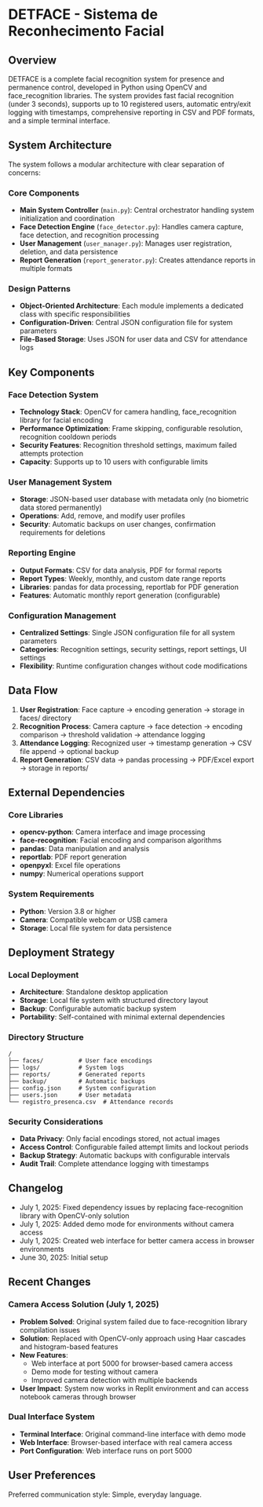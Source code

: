 # DETFACE - Sistema de Reconhecimento Facial

## Overview

DETFACE is a complete facial recognition system for presence and permanence control, developed in Python using OpenCV and face_recognition libraries. The system provides fast facial recognition (under 3 seconds), supports up to 10 registered users, automatic entry/exit logging with timestamps, comprehensive reporting in CSV and PDF formats, and a simple terminal interface.

## System Architecture

The system follows a modular architecture with clear separation of concerns:

### Core Components
- **Main System Controller** (`main.py`): Central orchestrator handling system initialization and coordination
- **Face Detection Engine** (`face_detector.py`): Handles camera capture, face detection, and recognition processing
- **User Management** (`user_manager.py`): Manages user registration, deletion, and data persistence
- **Report Generation** (`report_generator.py`): Creates attendance reports in multiple formats

### Design Patterns
- **Object-Oriented Architecture**: Each module implements a dedicated class with specific responsibilities
- **Configuration-Driven**: Central JSON configuration file for system parameters
- **File-Based Storage**: Uses JSON for user data and CSV for attendance logs

## Key Components

### Face Detection System
- **Technology Stack**: OpenCV for camera handling, face_recognition library for facial encoding
- **Performance Optimization**: Frame skipping, configurable resolution, recognition cooldown periods
- **Security Features**: Recognition threshold settings, maximum failed attempts protection
- **Capacity**: Supports up to 10 users with configurable limits

### User Management System
- **Storage**: JSON-based user database with metadata only (no biometric data stored permanently)
- **Operations**: Add, remove, and modify user profiles
- **Security**: Automatic backups on user changes, confirmation requirements for deletions

### Reporting Engine
- **Output Formats**: CSV for data analysis, PDF for formal reports
- **Report Types**: Weekly, monthly, and custom date range reports
- **Libraries**: pandas for data processing, reportlab for PDF generation
- **Features**: Automatic monthly report generation (configurable)

### Configuration Management
- **Centralized Settings**: Single JSON configuration file for all system parameters
- **Categories**: Recognition settings, security settings, report settings, UI settings
- **Flexibility**: Runtime configuration changes without code modifications

## Data Flow

1. **User Registration**: Face capture → encoding generation → storage in faces/ directory
2. **Recognition Process**: Camera capture → face detection → encoding comparison → threshold validation → attendance logging
3. **Attendance Logging**: Recognized user → timestamp generation → CSV file append → optional backup
4. **Report Generation**: CSV data → pandas processing → PDF/Excel export → storage in reports/

## External Dependencies

### Core Libraries
- **opencv-python**: Camera interface and image processing
- **face-recognition**: Facial encoding and comparison algorithms
- **pandas**: Data manipulation and analysis
- **reportlab**: PDF report generation
- **openpyxl**: Excel file operations
- **numpy**: Numerical operations support

### System Requirements
- **Python**: Version 3.8 or higher
- **Camera**: Compatible webcam or USB camera
- **Storage**: Local file system for data persistence

## Deployment Strategy

### Local Deployment
- **Architecture**: Standalone desktop application
- **Storage**: Local file system with structured directory layout
- **Backup**: Configurable automatic backup system
- **Portability**: Self-contained with minimal external dependencies

### Directory Structure
```
/
├── faces/          # User face encodings
├── logs/           # System logs
├── reports/        # Generated reports
├── backup/         # Automatic backups
├── config.json     # System configuration
├── users.json      # User metadata
└── registro_presenca.csv  # Attendance records
```

### Security Considerations
- **Data Privacy**: Only facial encodings stored, not actual images
- **Access Control**: Configurable failed attempt limits and lockout periods
- **Backup Strategy**: Automatic backups with configurable intervals
- **Audit Trail**: Complete attendance logging with timestamps

## Changelog

- July 1, 2025: Fixed dependency issues by replacing face-recognition library with OpenCV-only solution
- July 1, 2025: Added demo mode for environments without camera access
- July 1, 2025: Created web interface for better camera access in browser environments
- June 30, 2025: Initial setup

## Recent Changes

### Camera Access Solution (July 1, 2025)
- **Problem Solved**: Original system failed due to face-recognition library compilation issues
- **Solution**: Replaced with OpenCV-only approach using Haar cascades and histogram-based features
- **New Features**: 
  - Web interface at port 5000 for browser-based camera access
  - Demo mode for testing without camera
  - Improved camera detection with multiple backends
- **User Impact**: System now works in Replit environment and can access notebook cameras through browser

### Dual Interface System
- **Terminal Interface**: Original command-line interface with demo mode
- **Web Interface**: Browser-based interface with real camera access
- **Port Configuration**: Web interface runs on port 5000

## User Preferences

Preferred communication style: Simple, everyday language.